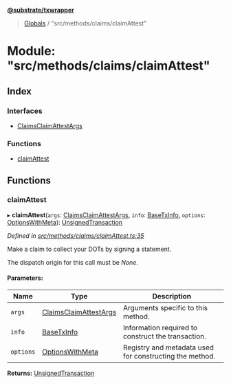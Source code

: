 **[@substrate/txwrapper](../README.md)**

> [Globals](../globals.md) / "src/methods/claims/claimAttest"

# Module: "src/methods/claims/claimAttest"

## Index

### Interfaces

* [ClaimsClaimAttestArgs](../interfaces/_src_methods_claims_claimattest_.claimsclaimattestargs.md)

### Functions

* [claimAttest](_src_methods_claims_claimattest_.md#claimattest)

## Functions

### claimAttest

▸ **claimAttest**(`args`: [ClaimsClaimAttestArgs](../interfaces/_src_methods_claims_claimattest_.claimsclaimattestargs.md), `info`: [BaseTxInfo](../interfaces/_src_util_types_.basetxinfo.md), `options`: [OptionsWithMeta](../interfaces/_src_util_types_.optionswithmeta.md)): [UnsignedTransaction](../interfaces/_src_util_types_.unsignedtransaction.md)

*Defined in [src/methods/claims/claimAttest.ts:35](https://github.com/paritytech/txwrapper/blob/bb152d3/src/methods/claims/claimAttest.ts#L35)*

Make a claim to collect your DOTs by signing a statement.

The dispatch origin for this call must be _None_.

#### Parameters:

Name | Type | Description |
------ | ------ | ------ |
`args` | [ClaimsClaimAttestArgs](../interfaces/_src_methods_claims_claimattest_.claimsclaimattestargs.md) | Arguments specific to this method. |
`info` | [BaseTxInfo](../interfaces/_src_util_types_.basetxinfo.md) | Information required to construct the transaction. |
`options` | [OptionsWithMeta](../interfaces/_src_util_types_.optionswithmeta.md) | Registry and metadata used for constructing the method.  |

**Returns:** [UnsignedTransaction](../interfaces/_src_util_types_.unsignedtransaction.md)
